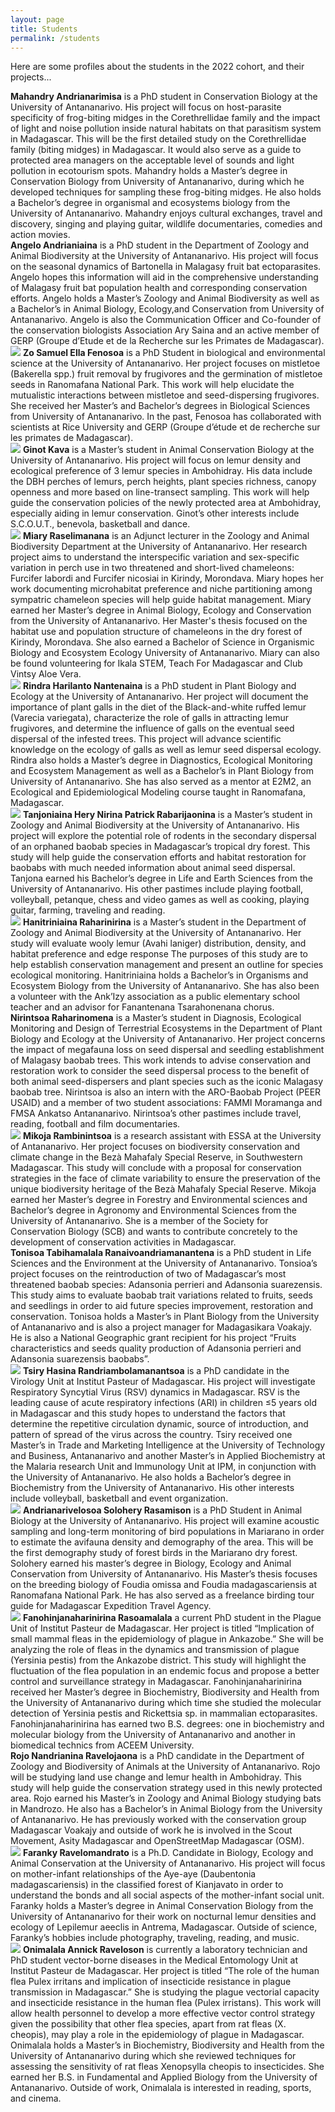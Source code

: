 ```yaml
---
layout: page
title: Students
permalink: /students
---
```

Here are some profiles about the students in the 2022 cohort, and their projects...

<div class="profile-card">
	<!-- <img src="/assets/students/NAME-GOES-HERE.jpeg" class="rounded float-start img-profile" /> -->
	<strong>Mahandry Andrianarimisa</strong> is a PhD student in Conservation Biology at the University of Antananarivo. His project will focus on host-parasite specificity of frog-biting midges in the Corethrellidae family and the impact of light and noise pollution inside natural habitats on that parasitism system in Madagascar. This will be the first detailed study on the Corethrellidae family (biting midges) in Madagascar. It would also serve as a guide to protected area managers on the acceptable level of sounds and light pollution in ecotourism spots. Mahandry holds a Master’s degree in Conservation Biology from University of Antananarivo, during which he developed techniques for sampling these frog-biting midges. He also holds a Bachelor’s degree in organismal and ecosystems biology from the University of Antananarivo. Mahandry enjoys cultural exchanges, travel and discovery, singing and playing guitar, wildlife documentaries, comedies and action movies.
</div>

<div class="profile-card">
	<!-- <img src="/assets/students/NAME-GOES-HERE.jpeg" class="rounded float-start img-profile" /> -->
	<strong>Angelo Andrianiaina</strong> is a ​​PhD student in the Department of Zoology and Animal Biodiversity at the University of Antananarivo. His project will focus on the seasonal dynamics of Bartonella in Malagasy fruit bat ectoparasites. Angelo hopes this information will aid in the comprehensive understanding of Malagasy fruit bat population health and corresponding conservation efforts. Angelo holds a Master’s Zoology and Animal Biodiversity as well as a Bachelor’s in Animal Biology, Ecology,and Conservation from University of Antananarivo. Angelo is also the Communication Officer and Co-founder of the conservation biologists Association Ary Saina and an active member of GERP (Groupe d’Etude et de la Recherche sur les Primates de Madagascar).
</div>

<div class="profile-card">
	<img src="/assets/students/fenosoa,zosamuelella.jpg" class="rounded float-start img-profile" />
	<strong>Zo Samuel Ella Fenosoa</strong> is a PhD Student in biological and environmental science at the University of Antananarivo. Her project focuses on mistletoe (Bakerella spp.) fruit removal by frugivores and the germination of mistletoe seeds in Ranomafana National Park. This work will help elucidate the mutualistic interactions between mistletoe and seed-dispersing frugivores. She received her Master’s and Bachelor’s degrees in Biological Sciences from University of Antananarivo. In the past, Fenosoa has collaborated with scientists at Rice University and GERP (Groupe d’étude et de recherche sur les primates de Madagascar).
</div>

<div class="profile-card">
	<img src="/assets/students/kava,ginot.jpg" class="rounded float-start img-profile" />
	<strong>Ginot Kava</strong> is a Master’s student in Animal Conservation Biology at the University of Antananarivo. His project will focus on lemur density and ecological preference of 3 lemur species in Ambohidray. His data include the DBH perches of lemurs, perch heights, plant species richness, canopy openness and more based on line-transect sampling. This work will help guide the conservation policies of the newly protected area at Ambohidray, especially aiding in lemur conservation. Ginot’s other interests include S.C.O.U.T., benevola, basketball and dance.
</div>

<div class="profile-card">
	<img src="/assets/students/raselimanana,miary.jpg" class="rounded float-start img-profile" />
	<strong>Miary Raselimanana</strong> is an Adjunct lecturer in the Zoology and Animal Biodiversity Department at the University of Antananarivo. Her research project aims to understand the interspecific variation and sex-specific variation in perch use in two threatened and short-lived chameleons: Furcifer labordi and Furcifer nicosiai in Kirindy, Morondava. Miary hopes her work documenting microhabitat preference and niche partitioning among sympatric chameleon species will help guide habitat management. Miary earned her Master’s degree in Animal Biology, Ecology and Conservation from the University of Antananarivo. Her Master's thesis focused on the habitat use and population structure of chameleons in the dry forest of Kirindy, Morondava. She also earned a Bachelor of Science in Organismic Biology and Ecosystem Ecology University of Antananarivo. Miary can also be found volunteering for Ikala STEM, Teach For Madagascar and Club Vintsy Aloe Vera.
</div>

<div class="profile-card">
	<img src="/assets/students/nantenaina,rindraharilanto.jpg" class="rounded float-start img-profile" />
	<strong>Rindra Harilanto Nantenaina</strong> is a PhD student in Plant Biology and Ecology at the University of Antananarivo. Her project will document the importance of plant galls in the diet of the Black-and-white ruffed lemur (Varecia variegata), characterize the role of galls in attracting lemur frugivores, and determine the influence of galls on the eventual seed dispersal of the infested trees. This project will advance scientific knowledge on the ecology of galls as well as lemur seed dispersal ecology. Rindra also holds a Master’s degree in Diagnostics, Ecological Monitoring and Ecosystem Management as well as a Bachelor’s in Plant Biology from University of Antananarivo. She has also served as a mentor at E2M2, an Ecological and Epidemiological Modeling course taught in Ranomafana, Madagascar.
</div>

<div class="profile-card">
	<img src="/assets/students/tanjoniainaherynirinapatrick,rabarijaonina.jpg" class="rounded float-start img-profile" />
	<strong>Tanjoniaina Hery Nirina Patrick Rabarijaonina</strong> is a Master’s student in Zoology and Animal Biodiversity at the University of Antananarivo. His project will explore the potential role of rodents in the secondary dispersal of an orphaned baobab species in Madagascar’s tropical dry forest. This study will help guide the conservation efforts and habitat restoration for baobabs with much needed information about animal seed dispersal. Tanjona earned his Bachelor’s degree in Life and Earth Sciences from the University of Antananarivo. His other pastimes include playing football, volleyball, petanque, chess and video games as well as cooking, playing guitar, farming, traveling and reading.
</div>

<div class="profile-card">
	<img src="/assets/students/raharinirina,hanitriniaina.JPG" class="rounded float-start img-profile" />
	<strong>Hanitriniaina Raharinirina</strong> is a Master’s student in the Department of Zoology and Animal Biodiversity at the University of Antananarivo. Her study will evaluate wooly lemur (Avahi laniger) distribution, density, and habitat preference and edge response The purposes of this study are to help establish conservation management and present an outline for species ecological monitoring. Hanitriniaina holds a Bachelor’s in Organisms and Ecosystem Biology from the University of Antananarivo. She has also been a volunteer with the Ank’Izy association as a public elementary school teacher and an advisor for Fanantenana Tsarahonenana chorus.
</div>

<div class="profile-card">
	<!-- <img src="/assets/students/NAME-GOES-HERE.jpeg" class="rounded float-start img-profile" /> -->
	<strong>Nirintsoa Raharinomena</strong> is a Master’s student in Diagnosis, Ecological Monitoring and Design of Terrestrial Ecosystems in the Department of Plant Biology and Ecology at the University of Antananarivo. Her project concerns the impact of megafauna loss on seed dispersal and seedling establishment of Malagasy baobab trees. This work intends to advise conservation and restoration work to consider the seed dispersal process to the benefit of both animal seed-dispersers and plant species such as the iconic Malagasy baobab tree. Nirintsoa is also an intern with the ARO-Baobab Project (PEER USAID) and a member of two student associations: FAMMI Moramanga and FMSA Ankatso Antananarivo. Nirintsoa’s other pastimes include travel, reading, football and film documentaries.
</div>

<div class="profile-card">
	<img src="/assets/students/rambinintsoa,mioramikoja.jpg" class="rounded float-start img-profile" />
	<strong>Mikoja Rambinintsoa</strong> is a research assistant with ESSA at the University of Antananarivo. Her project focuses on biodiversity conservation and climate change in the Bezà Mahafaly Special Reserve, in Southwestern Madagascar. This study will conclude with a proposal for conservation strategies in the face of climate variability to ensure the preservation of the unique biodiversity heritage of the Bezà Mahafaly Special Reserve. Mikoja earned her Master’s degree in Forestry and Environmental sciences and Bachelor’s degree in Agronomy and Environmental Sciences from the University of Antananarivo. She is a member of the Society for Conservation Biology (SCB) and wants to contribute concretely to the development of conservation activities in Madagascar.
	

</div>

<div class="profile-card">
	<!-- <img src="/assets/students/NAME-GOES-HERE.jpeg" class="rounded float-start img-profile" /> -->
	<strong>Tonisoa Tabihamalala Ranaivoandriamanantena</strong> is a PhD student in Life Sciences and the Environment at the University of Antananarivo. Tonsioa’s project focuses on the reintroduction of two of Madagascar’s most threatened baobab species: Adansonia perrieri and Adansonia suarezensis. This study aims to evaluate baobab trait variations related to fruits, seeds and seedlings in order to aid future species improvement, restoration and conservation. Tonisoa holds a Master’s in Plant Biology from the University of Antananarivo and is also a project manager for Madagasikara Voakajy. He is also a National Geographic grant recipient for his project “Fruits characteristics and seeds quality production of Adansonia perrieri and Adansonia suarezensis baobabs”.
</div>

<div class="profile-card">
	<img src="/assets/students/randriambolamanantsoa,tsiryhasina.jpg" class="rounded float-start img-profile" />
	<strong>Tsiry Hasina Randriambolamanantsoa</strong> is a PhD candidate in the Virology Unit at Institut Pasteur of Madagascar. His project will investigate Respiratory Syncytial Virus (RSV) dynamics in Madagascar. RSV is the leading cause of acute respiratory infections (ARI) in children ≤5 years old in Madagascar and this study hopes to understand the factors that determine the repetitive circulation dynamic, source of introduction, and pattern of spread of the virus across the country. Tsiry received one Master’s in Trade and Marketing Intelligence at the University of Technology and Business, Antananarivo and another Master’s in Applied Biochemistry at the Malaria research Unit and Immunology Unit at IPM, in conjunction with the University of Antananarivo. He also holds a Bachelor’s degree in Biochemistry from the University of Antananarivo. His other interests include volleyball, basketball and event organization.
</div>

<div class="profile-card">
	<img src="/assets/students/rasamison,andrianarivelosoasolohery.jpg" class="rounded float-start img-profile" />
	<strong>Andrianarivelosoa Solohery Rasamison</strong> is a PhD Student in Animal Biology at the University of Antananarivo. His project will examine acoustic sampling and long-term monitoring of bird populations in Mariarano in order to estimate the avifauna density and demography of the area. This will be the first demography study of forest birds in the Mariarano dry forest. Solohery earned his master’s degree in Biology, Ecology and Animal Conservation from University of Antananarivo. His Master’s thesis focuses on the breeding biology of Foudia omissa and Foudia madagascariensis at Ranomafana National Park. He has also served as a freelance birding tour guide for Madagascar Expedition Travel Agency.
</div>

<div class="profile-card">
	<img src="/assets/students/rasoamalala,fanohinjanaharinirina.jpg" class="rounded float-start img-profile" />
	<strong>Fanohinjanaharinirina Rasoamalala</strong> a current PhD student in the Plague Unit of Institut Pasteur de Madagascar. Her project is titled “Implication of small mammal fleas in the epidemiology of plague in Ankazobe.” She will be analyzing the role of fleas in the dynamics and transmission of plague (Yersinia pestis) from the Ankazobe district. This study will highlight the fluctuation of the flea population in an endemic focus and propose a better control and surveillance strategy in Madagascar. Fanohinjanaharinirina received her Master’s degree in Biochemistry, Biodiversity and Health from the University of Antananarivo during which time she studied the molecular detection of Yersinia pestis and Rickettsia sp. in mammalian ectoparasites. Fanohinjanaharinirina has earned two B.S. degrees: one in biochemistry and molecular biology from the University of Antananarivo and another in biomedical technics from ACEEM University.
</div>

<div class="profile-card">
	<!-- <img src="/assets/students/NAME-GOES-HERE.jpeg" class="rounded float-start img-profile" /> -->
	<strong>Rojo Nandrianina Ravelojaona</strong> is a PhD candidate in the Department of Zoology and Biodiversity of Animals at the University of Antananarivo. Rojo will be studying land use change and lemur health in Ambohidray. This study will help guide the conservation strategy used in this newly protected area. Rojo earned his Master’s in Zoology and Animal Biology studying bats in Mandrozo. He also has a Bachelor’s in Animal Biology from the University of Antananarivo. He has previously worked with the conservation group Madagascar Voakajy and outside of work he is involved in the Scout Movement, Asity Madagascar and OpenStreetMap Madagascar (OSM).
</div>

<div class="profile-card">
	<img src="/assets/students/ravelomandrato,faranky.jpg" class="rounded float-start img-profile" />
	<strong>Faranky Ravelomandrato</strong> is a Ph.D. Candidate in Biology, Ecology and Animal Conservation at the University of Antananarivo. His project will focus on mother-infant relationships of the Aye-aye (Daubentonia madagascariensis) in the classified forest of Kianjavato in order to understand the bonds and all social aspects of the mother-infant social unit. Faranky holds a Master’s degree in Animal Conservation Biology from the University of Antananarivo for their work on nocturnal lemur densities and ecology of Lepilemur aeeclis in Antrema, Madagascar. Outside of science, Faranky’s hobbies include photography, traveling, reading, and music.
</div>

<div class="profile-card">
	<img src="/assets/students/raveloson,onimalalaannick.jpg" class="rounded float-start img-profile" />
	<strong>Onimalala Annick Raveloson</strong> is currently a laboratory technician and PhD student vector-borne diseases in the Medical Entomology Unit at Institut Pasteur de Madagascar. Her project is titled “The role of the human flea Pulex irritans and implication of insecticide resistance in plague transmission in Madagascar.” She is studying the plague vectorial capacity and insecticide resistance in the human flea (Pulex irristans). This work will allow health personnel to develop a more effective vector control strategy given the possibility that other flea species, apart from rat fleas (X. cheopis), may play a role in the epidemiology of plague in Madagascar. Onimalala holds a Master’s in Biochemistry, Biodiversity and Health from the University of Antananarivo during which she reviewed techniques for assessing the sensitivity of rat fleas Xenopsylla cheopis to insecticides. She earned her B.S. in Fundamental and Applied Biology from the University of Antananarivo. Outside of work, Onimalala is interested in reading, sports, and cinema.
</div>
